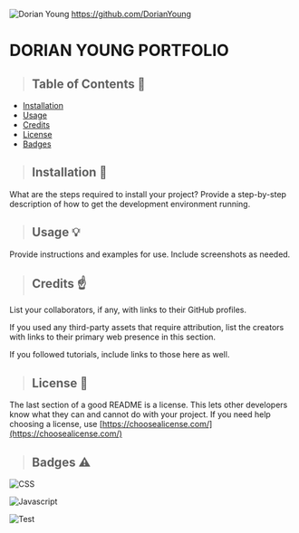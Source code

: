 
![Dorian Young](https://scontent.fsac1-1.fna.fbcdn.net/v/t31.0-8/12794848_10204488461411971_5521269955249941147_o.jpg?_nc_cat=106&_nc_oc=AQkOvpHGEvsSQjnC9T1vUxvk5gG469loTvtasXp5_AY8OIfMTKk9w61SaQuyjmyYqyKm29gfsu3Gbh_XO52UVK8n&_nc_ht=scontent.fsac1-1.fna&oh=19467591f178159e1cb6540dbc3c3a41&oe=5E7A307C)
https://github.com/DorianYoung

<h1>DORIAN YOUNG PORTFOLIO</h1>


>  ## **Table of Contents** :notebook:


* [Installation](#Installation)
* [Usage](#Usage)
* [Credits](#Credits)
* [License](#License)
* [Badges](#Badges)



> ## **Installation** :wrench:

What are the steps required to install your project? Provide a step-by-step description of how to get the development environment running.


> ## **Usage** :bulb:

Provide instructions and examples for use. Include screenshots as needed. 


> ## **Credits** :point_up:

List your collaborators, if any, with links to their GitHub profiles.

If you used any third-party assets that require attribution, list the creators with links to their primary web presence in this section.

If you followed tutorials, include links to those here as well.



> ## **License** :lock_with_ink_pen:

The last section of a good README is a license. This lets other developers know what they can and cannot do with your project. If you need help choosing a license, use [https://choosealicense.com/](https://choosealicense.com/)



> ## **Badges** :warning:

![CSS](https://img.shields.io/badge/CSS-50%25-green)

![Javascript](https://img.shields.io/badge/Javascript-50%25-green)

![Test](https://img.shields.io/badge/Test-100%25-blue)

